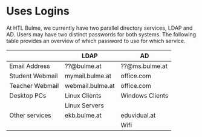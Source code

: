 # Uses Logins

At HTL Bulme, we currently have two parallel directory services, LDAP and AD.
Users may have two distinct passwords for both systems. The following
table provides an overview of which password to use for which service.

|                 | **LDAP**           | **AD**             |
| --------------- | ------------------ | ------------------ |
| Email Address   | ??@bulme.at        | ??@ms.bulme.at     |
| Student Webmail | mymail.bulme.at    | office.com         |
| Teacher Webmail | webmail.bulme.at   | office.com         |
| Desktop PCs     | Linux Clients      | Windows Clients    |
|                 | Linux Servers      |                    |
| Other services  | ekb.bulme.at       | eduvidual.at       |
|                 |                    | Wifi               |
